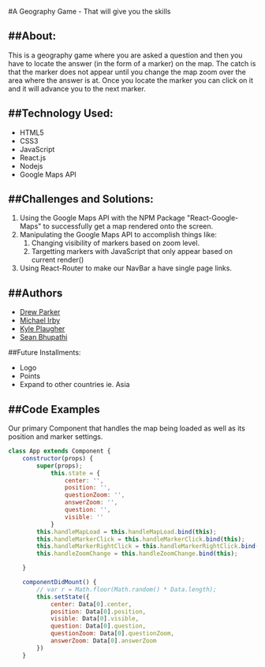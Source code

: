 #A Geography Game - That will give you the skills

##About:
---
This is a geography game where you are asked a question and then you have to locate the answer (in the form of a marker) on the map. The catch is that the marker does not appear until you change the map zoom over the area where the answer is at. Once you locate the marker you can click on it and it will advance you to the next marker.

##Technology Used:
---
- HTML5
- CSS3
- JavaScript
- React.js
- Nodejs
- Google Maps API

##Challenges and Solutions:
---
1. Using the Google Maps API with the NPM Package "React-Google-Maps" to successfully get a map rendered onto the screen.
2. Manipulating the Google Maps API to accomplish things like:
	1. Changing visibility of markers based on zoom level.
	2. Targetting markers with JavaScript that only appear based on current render()
3. Using React-Router to make our NavBar a have single page links.

##Authors
---
* [Drew Parker](https://github.com/drewcoparker)
* [Michael Irby](https://github.com/optipwr)
* [Kyle Plaugher](https://github.com/Kaplaugher)
* [Sean Bhupathi](https://github.com/seanbhup)

##Future Installments:
- Logo
- Points
- Expand to other countries ie. Asia

##Code Examples
---
Our primary Component that handles the map being loaded as well as its position and marker settings.

```javascript
class App extends Component {
    constructor(props) {
        super(props);
            this.state = {
                center: '',
                position: '',
                questionZoom: '',
                answerZoom: '',
                question: '',
                visible: ''
            }
        this.handleMapLoad = this.handleMapLoad.bind(this);
        this.handleMarkerClick = this.handleMarkerClick.bind(this);
        this.handleMarkerRightClick = this.handleMarkerRightClick.bind(this);
        this.handleZoomChange = this.handleZoomChange.bind(this);

    }

    componentDidMount() {
        // var r = Math.floor(Math.random() * Data.length);
        this.setState({
            center: Data[0].center,
            position: Data[0].position,
            visible: Data[0].visible,
            question: Data[0].question,
            questionZoom: Data[0].questionZoom,
            answerZoom: Data[0].answerZoom
        })
    }
```